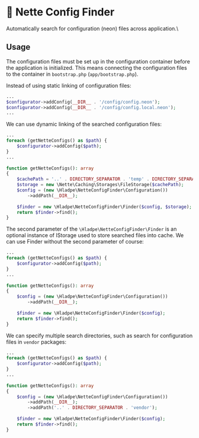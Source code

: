 # 🤖 Nette Config Finder

Automatically search for configuration (neon) files across application.\

Usage
-----
The configuration files must be set up in the configuration container before the application is initialized. This means connecting the configuration files to the container in `bootstrap.php` (`app/bootstrap.php`).

Instead of using static linking of configuration files:
```php
...
$configurator->addConfig(__DIR__ . '/config/config.neon');
$configurator->addConfig(__DIR__ . '/config/config.local.neon');
...
```

We can use dynamic linking of the searched configuration files:
```php
...
foreach (getNetteConfigs() as $path) {
	$configurator->addConfig($path);
}
...
		
function getNetteConfigs(): array
{
	$cachePath = '..' . DIRECTORY_SEPARATOR . 'temp' . DIRECTORY_SEPARATOR . 'cache';
	$storage = new \Nette\Caching\Storages\FileStorage($cachePath);
	$config = (new \Hladpe\NetteConfigFinder\Configuration())
		->addPath(__DIR__);
	
	$finder = new \Hladpe\NetteConfigFinder\Finder($config, $storage);
	return $finder->find();
}
```

The second parameter of the `\Hladpe\NetteConfigFinder\Finder` is an optional instance of IStorage used to store searched files into cache. We can use Finder without the second parameter of course:
```php
...
foreach (getNetteConfigs() as $path) {
	$configurator->addConfig($path);
}
...
		
function getNetteConfigs(): array
{
	$config = (new \Hladpe\NetteConfigFinder\Configuration())
		->addPath(__DIR__);
	
	$finder = new \Hladpe\NetteConfigFinder\Finder($config);
	return $finder->find();
}
```

We can specify multiple search directories, such as search for configuration files in `vendor` packages:
```php
...
foreach (getNetteConfigs() as $path) {
	$configurator->addConfig($path);
}
...
		
function getNetteConfigs(): array
{
	$config = (new \Hladpe\NetteConfigFinder\Configuration())
		->addPath(__DIR__);
		->addPath('..' . DIRECTORY_SEPARATOR . 'vendor');
	
	$finder = new \Hladpe\NetteConfigFinder\Finder($config);
	return $finder->find();
}
```

